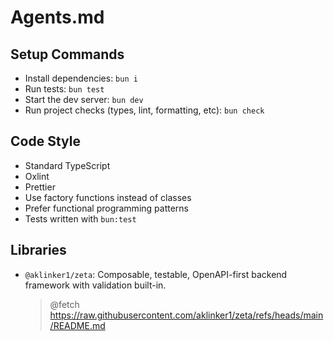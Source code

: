 # Agents.md

## Setup Commands

- Install dependencies: `bun i`
- Run tests: `bun test`
- Start the dev server: `bun dev`
- Run project checks (types, lint, formatting, etc): `bun check`

## Code Style

- Standard TypeScript
- Oxlint
- Prettier
- Use factory functions instead of classes
- Prefer functional programming patterns
- Tests written with `bun:test`

## Libraries

- `@aklinker1/zeta`: Composable, testable, OpenAPI-first backend framework with validation built-in.
   > @fetch https://raw.githubusercontent.com/aklinker1/zeta/refs/heads/main/README.md
